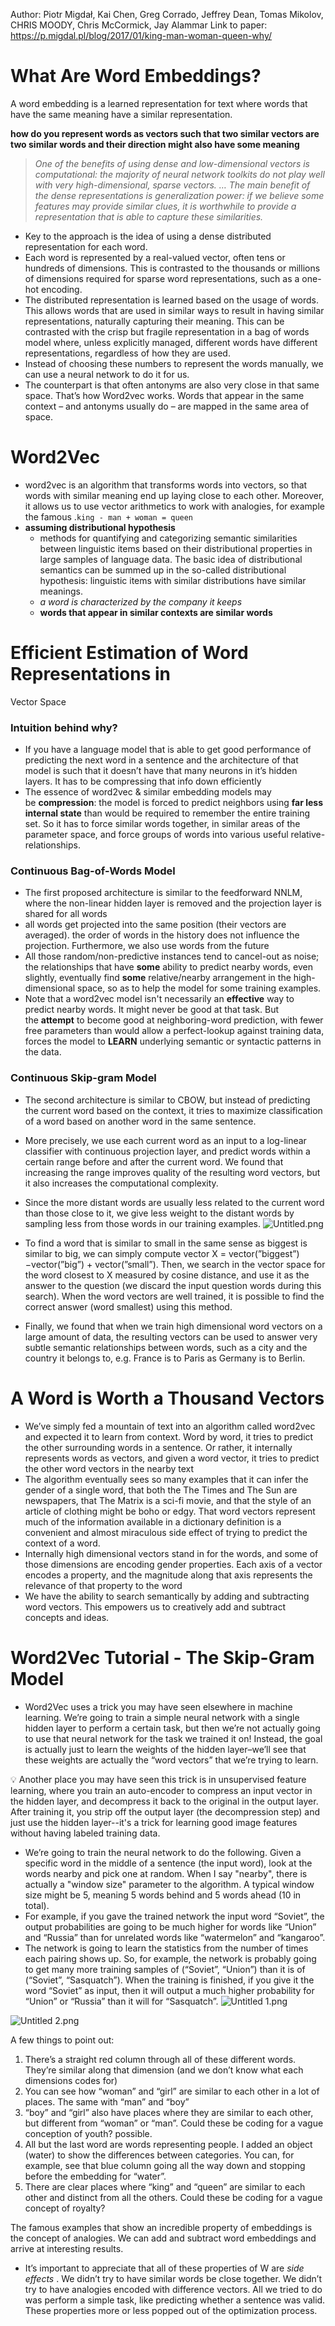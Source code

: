Author: Piotr Migdał, Kai Chen, Greg Corrado, Jeffrey Dean,
Tomas Mikolov, CHRIS MOODY, Chris McCormick, Jay Alammar
Link to paper: https://p.migdal.pl/blog/2017/01/king-man-woman-queen-why/
# **What Are Word Embeddings?**

A word embedding is a learned representation for text where words that have the same meaning have a similar representation.

**how do you represent words as vectors such that two similar vectors are two similar words and their direction might also have some meaning**

> *One of the benefits of using dense and low-dimensional vectors is computational: the majority of neural network toolkits do not play well with very high-dimensional, sparse vectors. … The main benefit of the dense representations is generalization power: if we believe some features may provide similar clues, it is worthwhile to provide a representation that is able to capture these similarities.*
> 
- Key to the approach is the idea of using a dense distributed representation for each word.
- Each word is represented by a real-valued vector, often tens or hundreds of dimensions. This is contrasted to the thousands or millions of dimensions required for sparse word representations, such as a one-hot encoding.
- The distributed representation is learned based on the usage of words. This allows words that are used in similar ways to result in having similar representations, naturally capturing their meaning. This can be contrasted with the crisp but fragile representation in a bag of words model where, unless explicitly managed, different words have different representations, regardless of how they are used.
- Instead of choosing these numbers to represent the words manually, we can use a neural network to do it for us.
- The counterpart is that often antonyms are also very close in that same space. That’s how Word2vec works. Words that appear in the same context – and antonyms usually do – are mapped in the same area of space.

# Word2Vec

- word2vec is an algorithm that transforms words into vectors, so that words with similar meaning end up laying close to each other. Moreover, it allows us to use vector arithmetics to work with analogies, for example the famous .`king - man + woman = queen`
- **assuming distributional hypothesis**
    - methods for quantifying and categorizing semantic similarities between linguistic items based on their distributional properties in large samples of language data. The basic idea of distributional semantics can be summed up in the so-called distributional hypothesis: linguistic items with similar distributions have similar meanings.
    - *a word is characterized by the company it keeps*
    - **words that appear in similar contexts are similar words**

# Efficient Estimation of Word Representations in
Vector Space

### Intuition behind why?

- If you have a language model that is able to get good performance of predicting the next word in a sentence and the architecture of that model is such that it doesn’t have that many neurons in it’s hidden layers. It has to be compressing that info down efficiently
- The essence of word2vec & similar embedding models may be **compression**: the model is forced to predict neighbors using **far less internal state** than would be required to remember the entire training set. So it has to force similar words together, in similar areas of the parameter space, and force groups of words into various useful relative-relationships.

### Continuous Bag-of-Words Model

- The first proposed architecture is similar to the feedforward NNLM, where the non-linear hidden layer is removed and the projection layer is shared for all words
- all words get projected into the same position (their vectors are averaged). the order of words in the history does not influence the projection. Furthermore, we also use words from the future
- All those random/non-predictive instances tend to cancel-out as noise; the relationships that have **some** ability to predict nearby words, even slightly, eventually find **some** relative/nearby arrangement in the high-dimensional space, so as to help the model for some training examples.
- Note that a word2vec model isn't necessarily an **effective** way to predict nearby words. It might never be good at that task. But the **attempt** to become good at neighboring-word prediction, with fewer free parameters than would allow a perfect-lookup against training data, forces the model to **LEARN** underlying semantic or syntactic patterns in the data.

### Continuous Skip-gram Model

- The second architecture is similar to CBOW, but instead of predicting the current word based on the context, it tries to maximize classification of a word based on another word in the same sentence.
- More precisely, we use each current word as an input to a log-linear classifier with continuous
projection layer, and predict words within a certain range before and after the current word. We
found that increasing the range improves quality of the resulting word vectors, but it also increases the computational complexity.
- Since the more distant words are usually less related to the current
word than those close to it, we give less weight to the distant words by sampling less from those words in our training examples.
![Untitled.png](../Images/Untitled.png)

- To find a word that is similar to small in the same sense as
biggest is similar to big, we can simply compute vector X = vector(”biggest”)−vector(”big”) +
vector(”small”). Then, we search in the vector space for the word closest to X measured by cosine distance, and use it as the answer to the question (we discard the input question words during this search). When the word vectors are well trained, it is possible to find the correct answer (word smallest) using this method.
- Finally, we found that when we train high dimensional word vectors on a large amount of data, the resulting vectors can be used to answer very subtle semantic relationships between words, such as a city and the country it belongs to, e.g. France is to Paris as Germany is to Berlin.

# A Word is Worth a Thousand Vectors

- We’ve simply fed a mountain of text into an algorithm called word2vec and expected it to learn from context. Word by word, it tries to predict the other surrounding words in a sentence. Or rather, it internally represents words as vectors, and given a word vector, it tries to predict the other word vectors in the nearby text
- The algorithm eventually sees so many examples that it can infer the gender of a single word, that both the The Times and The Sun are newspapers, that The Matrix is a sci-fi movie, and that the style of an article of clothing might be boho or edgy. That word vectors represent much of the information available in a dictionary definition is a convenient and almost miraculous side effect of trying to predict the context of a word.
- Internally high dimensional vectors stand in for the words, and some of those dimensions are encoding gender properties. Each axis of a vector encodes a property, and the magnitude along that axis represents the relevance of that property to the word
- We have the ability to search semantically by adding and subtracting word vectors. This empowers us to creatively add and subtract concepts and ideas.

# ****Word2Vec Tutorial - The Skip-Gram Model****

- Word2Vec uses a trick you may have seen elsewhere in machine learning. We’re going to train a simple neural network with a single hidden layer to perform a certain task, but then we’re not actually going to use that neural network for the task we trained it on! Instead, the goal is actually just to learn the weights of the hidden layer–we’ll see that these weights are actually the “word vectors” that we’re trying to learn.

<aside>
💡 Another place you may have seen this trick is in unsupervised feature learning, where you train an auto-encoder to compress an input vector in the hidden layer, and decompress it back to the original in the output layer. After training it, you strip off the output layer (the decompression step) and just use the hidden layer--it's a trick for learning good image features without having labeled training data.

</aside>

- We’re going to train the neural network to do the following. Given a specific word in the middle of a sentence (the input word), look at the words nearby and pick one at random. When I say "nearby", there is actually a "window size" parameter to the algorithm. A typical window size might be 5, meaning 5 words behind and 5 words ahead (10 in total).
- For example, if you gave the trained network the input word “Soviet”, the output probabilities are going to be much higher for words like “Union” and “Russia” than for unrelated words like “watermelon” and “kangaroo”.
- The network is going to learn the statistics from the number of times each pairing shows up. So, for example, the network is probably going to get many more training samples of (“Soviet”, “Union”) than it is of (“Soviet”, “Sasquatch”). When the training is finished, if you give it the word “Soviet” as input, then it will output a much higher probability for “Union” or “Russia” than it will for “Sasquatch”.
![Untitled 1.png](../Images/Untitled%201.png)

![Untitled 2.png](../Images/Untitled%202.png)

A few things to point out:

1. There’s a straight red column through all of these different words. They’re similar along that dimension (and we don’t know what each dimensions codes for)
2. You can see how “woman” and “girl” are similar to each other in a lot of places. The same with “man” and “boy”
3. “boy” and “girl” also have places where they are similar to each other, but different from “woman” or “man”. Could these be coding for a vague conception of youth? possible.
4. All but the last word are words representing people. I added an object (water) to show the differences between categories. You can, for example, see that blue column going all the way down and stopping before the embedding for “water”.
5. There are clear places where “king” and “queen” are similar to each other and distinct from all the others. Could these be coding for a vague concept of royalty?

The famous examples that show an incredible property of embeddings is the concept of analogies. We can add and subtract word embeddings and arrive at interesting results.

- It’s important to appreciate that all of these properties of W are *side effects* . We didn’t try to have similar words be close together. We didn’t try to have analogies encoded with difference vectors. All we tried to do was perform a simple task, like predicting whether a sentence was valid. These properties more or less popped out of the optimization process.